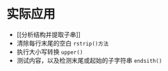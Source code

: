 # 实际应用
- [[分析结构并提取子串]]
- 清除每行末尾的空白 `rstrip()方法`
- 执行大小写转换 `upper()`
-  测试内容，以及检测末尾或起始的子字符串 `endsith()`